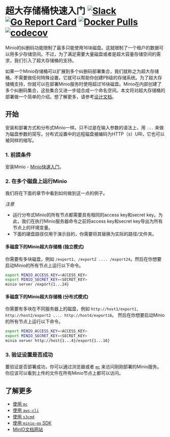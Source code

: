 # 超大存储桶快速入门 [![Slack](https://slack.min.io/slack?type=svg)](https://slack.min.io) [![Go Report Card](https://goreportcard.com/badge/minio/minio)](https://goreportcard.com/report/minio/minio) [![Docker Pulls](https://img.shields.io/docker/pulls/minio/minio.svg?maxAge=604800)](https://hub.docker.com/r/minio/minio/) [![codecov](https://codecov.io/gh/minio/minio/branch/master/graph/badge.svg)](https://codecov.io/gh/minio/minio)

Minio的纠删码功能限制了最多只能使用16块磁盘。这就限制了一个租户的数据可以用多少存储空间。不过，为了满足需要大量磁盘或者是超大容量存储空间的需求，我们引入了超大存储桶的支持。

如果一个Minio存储桶可以扩展到多个纠删码部署集合，我们就称之为超大存储桶。不需要做任何特殊设置，它就可以帮助你创建PB级的存储系统。为了超大存储桶支持，你就可以在部署Minio服务时使用超过16块磁盘。Minio在内部创建了多个纠删码集合，这些集合又进一步组合成一个命名空间。本文将对超大存储桶的部署做一个简单的介绍。想了解更多，请参考[设计文档](https://github.com/minio/minio/blob/master/docs/large-bucket/DESIGN.md)。

## 开始
安装和部署方式和分布式Minio一样。只不过是在输入参数的语法上，用 `...` 来做为磁盘参数的简写。分布式设置中的远程磁盘被编码为HTTP（s）URI，它也可以被同样的缩写。

### 1. 前提条件
安装Minio - [Minio快速入门](https://docs.min.io/docs/minio-quickstart-guide)。

### 2. 在多个磁盘上运行Minio
我们将在下面的章节中看到如何做到这一点的例子。

*注意*

- 运行分布式Minio的所有节点都需要具有相同的access key和secret key。为此，我们在执行Minio服务器命令之前将access key和secret key导出为所有节点上的环境变量。
- 下面的硬盘路径仅用于演示目的，你需要将其替换为实际的路径/文件夹。

#### 多磁盘下的Minio超大存储桶 (独立模式)
你需要有多块磁盘，例如 `/export1, /export2 .... /export24`。然后在你想要启动Minio的所有节点上运行以下命令。

```sh
export MINIO_ACCESS_KEY=<ACCESS_KEY>
export MINIO_SECRET_KEY=<SECRET_KEY>
minio server /export{1...24}
```

#### 多磁盘下的Minio超大存储桶 (分布式模式)
你需要有多块在不同服务器上的磁盘，例如 `http://host1/export1, http://host2/export2 .... http://host4/export16`。 然后在你想要启动Minio的所有节点上运行以下命令。

```sh
export MINIO_ACCESS_KEY=<ACCESS_KEY>
export MINIO_SECRET_KEY=<SECRET_KEY>
minio server http://host{1...4}/export{1...16}
```

### 3. 验证设置是否成功
要验证是否部署成功，你可以通过浏览器或者 [`mc`](https://docs.min.io/docs/minio-client-quickstart-guide) 来访问刚刚部署的Minio服务。你应该可以看到上传的文件在所有Minio节点上都可以访问。

## 了解更多
- [使用 `mc`](https://docs.min.io/docs/minio-client-quickstart-guide)
- [使用 `aws-cli`](https://docs.min.io/docs/aws-cli-with-minio)
- [使用 `s3cmd`](https://docs.min.io/docs/s3cmd-with-minio)
- [使用 `minio-go` SDK](https://docs.min.io/docs/golang-client-quickstart-guide)
- [MinIO文档网站](https://docs.min.io)